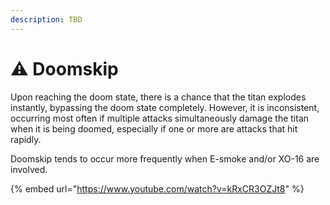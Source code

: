 ```yaml
---
description: TBD
---
```


# ⚠ Doomskip

Upon reaching the doom state, there is a chance that the titan explodes instantly, bypassing the doom state completely. However, it is inconsistent, occurring most often if multiple attacks simultaneously damage the titan when it is being doomed, especially if one or more are attacks that hit rapidly.

Doomskip tends to occur more frequently when E-smoke and/or XO-16 are involved.

{% embed url="https://www.youtube.com/watch?v=kRxCR3OZJt8" %}
